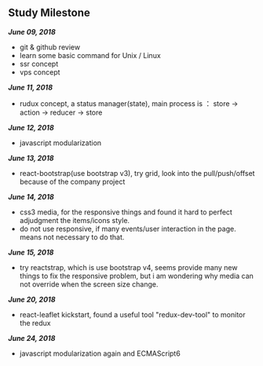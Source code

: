 ## Study Milestone

***June 09, 2018***

- git & github review
- learn some basic command for Unix / Linux
- ssr concept
- vps concept

***June 11, 2018***

- rudux concept, a status manager(state), main process is ： store -> action -> reducer -> store

***June 12, 2018***

- javascript modularization

***June 13, 2018***

- react-bootstrap(use bootstrap v3), try grid, look into the pull/push/offset because of the company project

***June 14, 2018***

- css3 media, for the responsive things and found it hard to perfect adjudgment the items/icons style.
- do not use responsive, if many events/user interaction in the page. means not necessary to do that.

***June 15, 2018***

- try reactstrap, which is use bootstrap v4, seems provide many new things to fix the responsive problem, but i am wondering why media can not override when the screen size change.

***June 20, 2018***

- react-leaflet kickstart, found a useful tool "redux-dev-tool" to monitor the redux

***June 24, 2018***

- javascript modularization again and ECMAScript6

